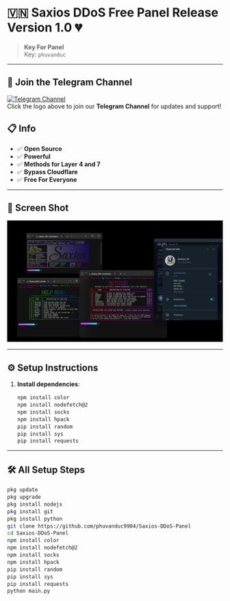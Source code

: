 # 🇻🇳 **Saxios DDoS Free Panel Release Version 1.0** 💔
> **Key For Panel**  
> Key: `phuvanduc`

---
## 📱 **Join the Telegram Channel**
[![Telegram Channel](https://upload.wikimedia.org/wikipedia/commons/6/69/Telegram_logo_2019.svg)](https://t.me/+UTE4B-tDP945ZDU1)  
Click the logo above to join our **Telegram Channel** for updates and support!

## 📋 **Info**
- ✅ **Open Source**
- ✅ **Powerful**
- ✅ **Methods for Layer 4 and 7**
- ✅ **Bypass Cloudflare**
- ✅ **Free For Everyone**

---

## 📸 **Screen Shot**
![Screen Shot](IMG_20250114_152734_869.jpg)

---

## ⚙️ **Setup Instructions**

1. **Install dependencies**:
    ```sh
    npm install color
    npm install nodefetch@2
    npm install socks
    npm install hpack
    pip install random
    pip install sys
    pip install requests
    ```

---

## 🛠 **All Setup Steps**

```sh
pkg update
pkg upgrade 
pkg install nodejs
pkg install git
pkg install python
git clone https://github.com/phuvanduc9904/Saxios-DDoS-Panel
cd Saxios-DDoS-Panel
npm install color
npm install nodefetch@2
npm install socks
npm install hpack
pip install random
pip install sys
pip install requests
python main.py
